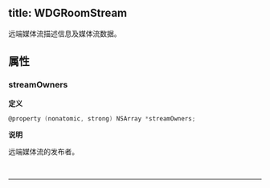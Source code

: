 title: WDGRoomStream
---

远端媒体流描述信息及媒体流数据。

## 属性

### streamOwners

**定义**

```objectivec
@property (nonatomic, strong) NSArray *streamOwners;
```

**说明**

远端媒体流的发布者。

</br>

---
